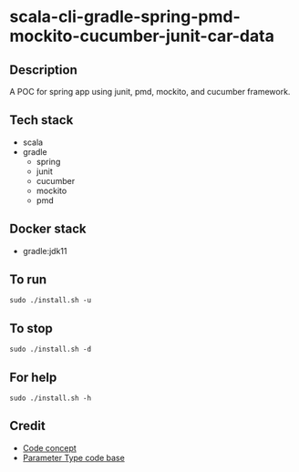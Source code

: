 # scala-cli-gradle-spring-pmd-mockito-cucumber-junit-car-data

## Description
A POC for spring app using junit,
pmd, mockito, and cucumber framework.

## Tech stack
- scala
- gradle
  - spring
  - junit
  - cucumber
  - mockito
  - pmd

## Docker stack
- gradle:jdk11

## To run
`sudo ./install.sh -u`

## To stop
`sudo ./install.sh -d`

## For help
`sudo ./install.sh -h`

## Credit
- [Code concept](https://stackoverflow.com/questions/67847818/maven-junit-5-cucumber-not-running-tests)
- [Parameter Type code base](https://thepracticaldeveloper.com/cucumber-guide-3-step-definitions-state/)
